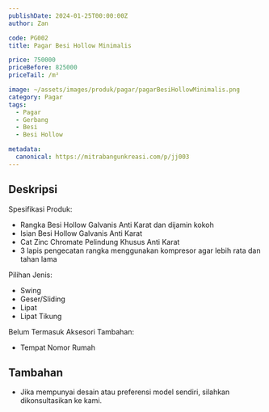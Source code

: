 ```yaml
---
publishDate: 2024-01-25T00:00:00Z
author: Zan

code: PG002
title: Pagar Besi Hollow Minimalis

price: 750000
priceBefore: 825000
priceTail: /m²

image: ~/assets/images/produk/pagar/pagarBesiHollowMinimalis.png
category: Pagar
tags:
  - Pagar
  - Gerbang
  - Besi
  - Besi Hollow

metadata:
  canonical: https://mitrabangunkreasi.com/p/jj003
---
```


## Deskripsi

Spesifikasi Produk:
- Rangka Besi Hollow Galvanis Anti Karat dan dijamin kokoh
- Isian Besi Hollow Galvanis Anti Karat
- Cat Zinc Chromate Pelindung Khusus Anti Karat
- 3 lapis pengecatan rangka menggunakan kompresor agar lebih rata dan tahan lama

Pilihan Jenis:
- Swing
- Geser/Sliding
- Lipat
- Lipat Tikung

Belum Termasuk Aksesori Tambahan:
- Tempat Nomor Rumah

## Tambahan
- Jika mempunyai desain atau preferensi model sendiri, silahkan dikonsultasikan ke kami.